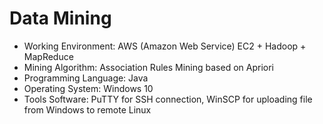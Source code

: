 # Data Mining
- Working Environment: AWS (Amazon Web Service) EC2 + Hadoop + MapReduce
- Mining Algorithm: Association Rules Mining based on Apriori
- Programming Language: Java
- Operating System: Windows 10
- Tools Software: PuTTY for SSH connection, WinSCP for uploading file from Windows to remote Linux
